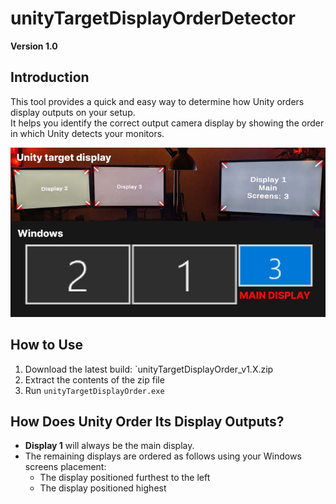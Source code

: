 # unityTargetDisplayOrderDetector

**Version 1.0**

## Introduction

This tool provides a quick and easy way to determine how Unity orders display outputs on your setup.\
It helps you identify the correct output camera display by showing the order in which Unity detects your monitors.

![Unity vs Windows](docs_media/UnityWindows.jpg)

## How to Use

1. Download the latest build: `unityTargetDisplayOrder_v1.X.zip
2. Extract the contents of the zip file
3. Run `unityTargetDisplayOrder.exe`

## How Does Unity Order Its Display Outputs?

- **Display 1** will always be the main display.
- The remaining displays are ordered as follows using your Windows screens placement:
  - The display positioned furthest to the left
  - The display positioned highest
